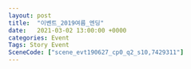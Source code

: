 ```yaml
---
layout: post
title:  "이벤트_2019여름_엔딩"
date:   2021-03-02 13:00:00 +0000
categories: Event
Tags: Story Event
SceneCode: ["scene_evt190627_cp0_q2_s10,7429311"]
---
```

